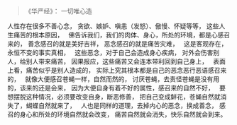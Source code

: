 > 《华严经》：
> 一切唯心造

人性存在很多不善心念，
贪欲、嫉妒、嗔恚（发怒）、傲慢、怀疑等等，
这些人生痛苦的根本原因，
&nbsp;
佛告诉我们，我们的肉体、身心，所处的环境，都是心感召来的，
善念感召的就是美好吉祥，
恶念感召的就是痛苦灾难，
&nbsp;
这是客观存在，永恒不变的事实真相，
&nbsp;
这些恶念，对于自己会造成身心疾病，
对外会伤害别人，给别人带来痛苦，
因果报应，这些痛苦又会连本带利回到自己身上，
&nbsp;
表面上看，痛苦似乎是别人造成的，
实际上究其根本都是自己的恶念恶行恶语感召来的，
&nbsp;
就像大便感召苍蝇一样，自然而然的，
讨厌苍蝇，去责怪苍蝇是没有用的，该来的还是会来，
因为大便自身有着不好的属性，感召来的自然不好，
&nbsp;
要想摆脱这种情况，必须要改变自身，断恶修善，
把自己变成鲜花，苍蝇自然就消失了，蝴蝶自然就来了，
&nbsp;
人也是同样的道理，去掉内心的恶念，换成善念，
感召的身心和所处的环境自然就会改变，
痛苦自然就会消失，快乐自然就会到来。
